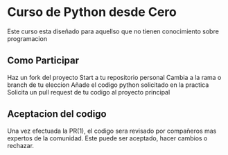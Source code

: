 # Curso de Python desde Cero

Este curso esta diseñado para aquellso que no tienen conocimiento sobre programacion  

## Como Participar

Haz un fork del proyecto Start a tu repositorio personal
Cambia a la rama o branch de tu eleccion
Añade el codigo python solicitado en la practica
Solicita un pull request de tu codigo al proyecto principal

## Aceptacion del codigo
Una vez efectuada la PR(1), el codigo sera revisado por compañeros mas expertos de la comunidad.
Este puede ser aceptado, hacer cambios o rechazar.


